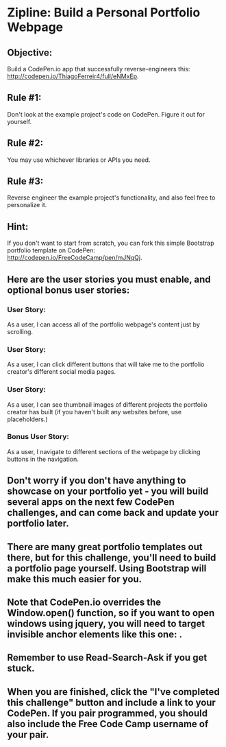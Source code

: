 # Zipline: Build a Personal Portfolio Webpage

## Objective:
Build a CodePen.io app that successfully reverse-engineers this: http://codepen.io/ThiagoFerreir4/full/eNMxEp.

## Rule #1:
Don't look at the example project's code on CodePen. Figure it out for yourself.

## Rule #2:
You may use whichever libraries or APIs you need.

## Rule #3:
Reverse engineer the example project's functionality, and also feel free to personalize it.

## Hint:
If you don't want to start from scratch, you can fork this simple Bootstrap portfolio template on CodePen: http://codepen.io/FreeCodeCamp/pen/mJNqQj.

## Here are the user stories you must enable, and optional bonus user stories:

### User Story:
As a user, I can access all of the portfolio webpage's content just by scrolling.

### User Story:
As a user, I can click different buttons that will take me to the portfolio creator's different social media pages.

### User Story:
As a user, I can see thumbnail images of different projects the portfolio creator has built (if you haven't built any websites before, use placeholders.)

### Bonus User Story:
As a user, I navigate to different sections of the webpage by clicking buttons in the navigation.

## Don't worry if you don't have anything to showcase on your portfolio yet - you will build several apps on the next few CodePen challenges, and can come back and update your portfolio later.

## There are many great portfolio templates out there, but for this challenge, you'll need to build a portfolio page yourself. Using Bootstrap will make this much easier for you.

## Note that CodePen.io overrides the Window.open() function, so if you want to open windows using jquery, you will need to target invisible anchor elements like this one: <a target='_blank'>.

## Remember to use Read-Search-Ask if you get stuck.

## When you are finished, click the "I've completed this challenge" button and include a link to your CodePen. If you pair programmed, you should also include the Free Code Camp username of your pair.
